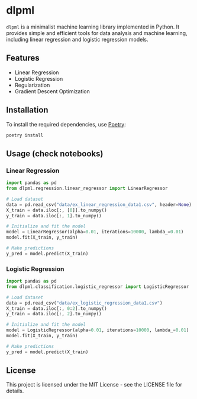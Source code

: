 # dlpml

`dlpml` is a minimalist machine learning library implemented in Python. It provides simple and efficient tools for data analysis and machine learning, including linear regression and logistic regression models.

## Features

- Linear Regression
- Logistic Regression
- Regularization
- Gradient Descent Optimization

## Installation

To install the required dependencies, use [Poetry](https://python-poetry.org/):

```sh
poetry install
```

## Usage (check notebooks)
### Linear Regression
```python
import pandas as pd
from dlpml.regression.linear_regressor import LinearRegressor

# Load dataset
data = pd.read_csv("data/ex_linear_regression_data1.csv", header=None)
X_train = data.iloc[:, [0]].to_numpy()
y_train = data.iloc[:, 1].to_numpy()

# Initialize and fit the model
model = LinearRegressor(alpha=0.01, iterations=10000, lambda_=0.01)
model.fit(X_train, y_train)

# Make predictions
y_pred = model.predict(X_train)
```
### Logistic Regression
```python
import pandas as pd
from dlpml.classification.logistic_regressor import LogisticRegressor

# Load dataset
data = pd.read_csv("data/ex_logistic_regression_data1.csv")
X_train = data.iloc[:, 0:2].to_numpy()
y_train = data.iloc[:, 2].to_numpy()

# Initialize and fit the model
model = LogisticRegressor(alpha=0.01, iterations=10000, lambda_=0.01)
model.fit(X_train, y_train)

# Make predictions
y_pred = model.predict(X_train)
```

## License

This project is licensed under the MIT License - see the LICENSE file for details. 
